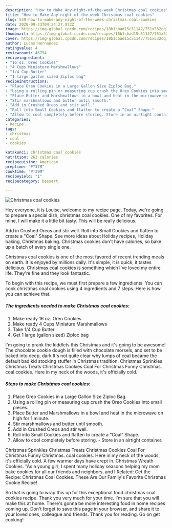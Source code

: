 ```yaml
---
description: "How to Make Any-night-of-the-week Christmas coal cookies"
title: "How to Make Any-night-of-the-week Christmas coal cookies"
slug: 549-how-to-make-any-night-of-the-week-christmas-coal-cookies
date: 2020-09-23T04:24:27.932Z
image: https://img-global.cpcdn.com/recipes/18b1cbad15c51147/751x532cq70/christmas-coal-cookies-recipe-main-photo.jpg
thumbnail: https://img-global.cpcdn.com/recipes/18b1cbad15c51147/751x532cq70/christmas-coal-cookies-recipe-main-photo.jpg
cover: https://img-global.cpcdn.com/recipes/18b1cbad15c51147/751x532cq70/christmas-coal-cookies-recipe-main-photo.jpg
author: Lucas Hernandez
ratingvalue: 4
reviewcount: 46794
recipeingredient:
- "16 oz. Oreo Cookies"
- "4 Cups Miniature Marshmallows"
- "1/4 Cup Butter"
- "1 large gallon sized Ziploc bag"
recipeinstructions:
- "Place Oreo Cookies in a Large Gallon Size Ziploc Bag."
- "Using a rolling pin or measuring cup crush the Oreo Cookies into small pieces."
- "Place Butter and Marshmallows in a bowl and heat in the microwave on high for 1 minute."
- "Stir marshmallows and butter until smooth."
- "Add in Crushed Oreos and stir well."
- "Roll into Small Cookies and flatten to create a “Coal” Shape."
- "Allow to cool completely before storing. Store in an airtight container."
categories:
- Recipe
tags:
- christmas
- coal
- cookies

katakunci: christmas coal cookies 
nutrition: 263 calories
recipecuisine: American
preptime: "PT37M"
cooktime: "PT39M"
recipeyield: "1"
recipecategory: Dessert

---
```



![Christmas coal cookies](https://img-global.cpcdn.com/recipes/18b1cbad15c51147/751x532cq70/christmas-coal-cookies-recipe-main-photo.jpg)

Hey everyone, it is Louise, welcome to my recipe page. Today, we're going to prepare a special dish, christmas coal cookies. One of my favorites. For mine, I will make it a little bit tasty. This will be really delicious.

Add in Crushed Oreos and stir well. Roll into Small Cookies and flatten to create a &#34;Coal&#34; Shape. See more ideas about Holiday recipes, Holiday baking, Christmas baking. Christmas cookies don&#39;t have calories, so bake up a batch of every single one.

Christmas coal cookies is one of the most favored of recent trending meals on earth. It is enjoyed by millions daily. It's simple, it is quick, it tastes delicious. Christmas coal cookies is something which I've loved my entire life. They're fine and they look fantastic.


To begin with this recipe, we must first prepare a few ingredients. You can cook christmas coal cookies using 4 ingredients and 7 steps. Here is how you can achieve that.

<!--inarticleads1-->

##### The ingredients needed to make Christmas coal cookies:

1. Make ready 16 oz. Oreo Cookies
1. Make ready 4 Cups Miniature Marshmallows
1. Take 1/4 Cup Butter
1. Get 1 large (gallon sized) Ziploc bag


I&#39;m going to prank the kiddlets this Christmas and it&#39;s going to be awesome! The chocolate cookie dough is filled with chocolate morsels, and set to be baked into deep, dark It&#39;s not quite clear why lumps of coal became the default bad kid stocking stuffer in Christmas tradition. Christmas Sprinkles Christmas Treats Christmas Cookies Coal For Christmas Funny Christmas. coal cookies. Here in my neck of the woods, it&#39;s officially cold. 

<!--inarticleads2-->

##### Steps to make Christmas coal cookies:

1. Place Oreo Cookies in a Large Gallon Size Ziploc Bag.
1. Using a rolling pin or measuring cup crush the Oreo Cookies into small pieces.
1. Place Butter and Marshmallows in a bowl and heat in the microwave on high for 1 minute.
1. Stir marshmallows and butter until smooth.
1. Add in Crushed Oreos and stir well.
1. Roll into Small Cookies and flatten to create a “Coal” Shape.
1. Allow to cool completely before storing. - Store in an airtight container.


Christmas Sprinkles Christmas Treats Christmas Cookies Coal For Christmas Funny Christmas. coal cookies. Here in my neck of the woods, it&#39;s officially cold. A few warmer days have crept in. Christmas Wreath Cookies. &#34;As a young girl, I spent many holiday seasons helping my mom bake cookies for all our friends and neighbors, and I Related: Get the Recipe: Christmas Coal Cookies. These Are Our Family&#39;s Favorite Christmas Cookie Recipe! 

So that is going to wrap this up for this exceptional food christmas coal cookies recipe. Thank you very much for your time. I'm sure that you will make this at home. There's gonna be more interesting food in home recipes coming up. Don't forget to save this page in your browser, and share it to your loved ones, colleague and friends. Thank you for reading. Go on get cooking!
